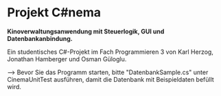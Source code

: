 ﻿# Projekt C#nema
**Kinoverwaltungsanwendung mit Steuerlogik, GUI und Datenbankanbindung.** 

Ein studentisches C#-Projekt im Fach Programmieren 3 von Karl Herzog, Jonathan Hamberger und Osman Güloglu.

--> Bevor Sie das Programm starten, bitte "DatenbankSample.cs" unter CinemaUnitTest ausführen, damit
    die Datenbank mit Beispieldaten befüllt wird.
